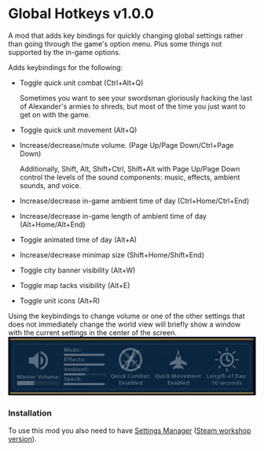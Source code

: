 # Global Hotkeys v1.0.0

A mod that adds key bindings for quickly changing global settings rather than going through the game's option menu.
Plus some things not supported by the in-game options.

Adds keybindings for the following:
* Toggle quick unit combat (Ctrl+Alt+Q)

  Sometimes you want to see your swordsman gloriously hacking the last of Alexander's armies to shreds, but most of the time you just want to get on with the game.
* Toggle quick unit movement (Alt+Q)
* Increase/decrease/mute volume.  (Page Up/Page Down/Ctrl+Page Down)

  Additionally, Shift, Alt, Shift+Ctrl, Shift+Alt with Page Up/Page Down control the levels of the sound components: music, effects, ambient sounds, and voice.

* Increase/decrease in-game ambient time of day (Ctrl+Home/Ctrl+End)
* Increase/decrease in-game length of ambient time of day (Alt+Home/Alt+End)
* Toggle animated time of day (Alt+A)
* Increase/decrease minimap size (Shift+Home/Shift+End)
* Toggle city banner visibility (Alt+W)
* Toggle map tacks visibility (Alt+E)
* Toggle unit icons (Alt+R)


Using the keybindings to change volume or one of the other settings that does not immediately change the world view will briefly show a 
window with the current settings in the center of the screen.
![Status Window](Documentation/StatusWindow.jpg)

### Installation
To use this mod you also need to have [Settings Manager](../SettingsManager) ([Steam workshop version](https://steamcommunity.com/sharedfiles/filedetails/?id=1564628360)).